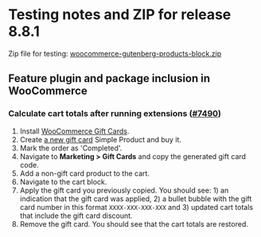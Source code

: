 # Testing notes and ZIP for release 8.8.1

Zip file for testing: [woocommerce-gutenberg-products-block.zip](https://github.com/woocommerce/woocommerce-blocks/files/9880626/woocommerce-gutenberg-products-block.zip)


## Feature plugin and package inclusion in WooCommerce

### Calculate cart totals after running extensions ([#7490](https://github.com/woocommerce/woocommerce-blocks/pull/7490))

1. Install [WooCommerce Gift Cards](https://woocommerce.com/products/gift-cards/).
2. Create [a new gift card](https://woocommerce.com/document/gift-cards/store-owners-guide/#creating-gift-card-products) Simple Product and buy it. 
3. Mark the order as 'Completed'.
4. Navigate to **Marketing > Gift Cards** and copy the generated gift card code. 
5. Add a non-gift card product to the cart. 
6. Navigate to the cart block. 
7. Apply the gift card you previously copied. You should see: 1) an indication that the gift card was applied, 2) a bullet bubble with the gift card number in this format `XXXX-XXX-XXX-XXX` and 3) updated cart totals that include the gift card discount. 
8. Remove the gift card. You should see that the cart totals are restored. 

